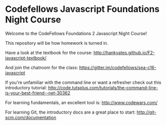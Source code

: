 # Codefellows Javascript Foundations Night Course

Welcome to the CodeFellows Foundations 2 Javascript Night Course!

This repository will be how homework is turned in.

Have a look at the textbook for the course: http://hankyates.github.io/F2-javascript-textbook/

And join the chatroom for the class: https://gitter.im/codefellows/sea-c16-javascript

If you're unfamiliar with the command line or want a refresher check out this introductory tutorial: http://code.tutsplus.com/tutorials/the-command-line-is-your-best-friend--net-30362

For learning fundamentals, an excellent tool is: http://www.codewars.com/

For learning Git, the introductory docs are a great place to start: http://git-scm.com/documentation

